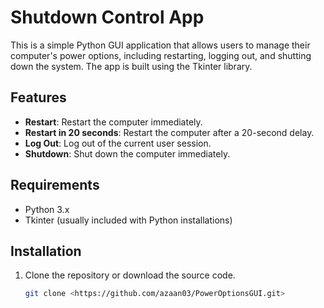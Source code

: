 # Shutdown Control App

This is a simple Python GUI application that allows users to manage their computer's power options, including restarting, logging out, and shutting down the system. The app is built using the Tkinter library.

## Features

- **Restart**: Restart the computer immediately.
- **Restart in 20 seconds**: Restart the computer after a 20-second delay.
- **Log Out**: Log out of the current user session.
- **Shutdown**: Shut down the computer immediately.

## Requirements

- Python 3.x
- Tkinter (usually included with Python installations)
  
## Installation

1. Clone the repository or download the source code.
   ```bash
   git clone <https://github.com/azaan03/PowerOptionsGUI.git>

